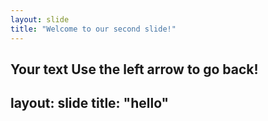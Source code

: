 ```yaml
---
layout: slide
title: "Welcome to our second slide!"
---
```

Your text
Use the left arrow to go back!
---
layout: slide
title: "hello"
---
